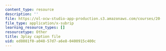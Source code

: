 ```yaml
---
content_type: resource
description: ''
file: https://ol-ocw-studio-app-production.s3.amazonaws.com/courses/20-219-becoming-the-next-bill-nye-writing-and-hosting-the-educational-show-january-iap-2015/ed8081f0a04857d7a6e80400915c400c_csmoWTVA1GU.vtt
file_type: application/x-subrip
learning_resource_types: []
resourcetype: Other
title: 3play caption file
uid: ed8081f0-a048-57d7-a6e8-0400915c400c
---
```

